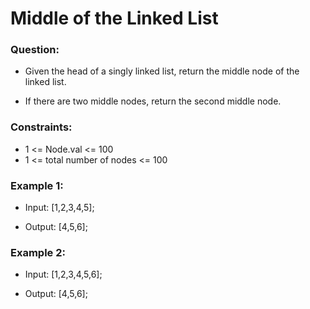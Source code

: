 # Middle of the Linked List 

### Question:

- Given the head of a singly linked list, return the middle node of the linked list. 

- If there are two middle nodes, return the second middle node. 

### Constraints:
- 1 <= Node.val <= 100
- 1 <= total number of nodes <= 100

### Example 1: 

- Input: [1,2,3,4,5]; 

- Output: [4,5,6]; 

### Example 2: 

- Input: [1,2,3,4,5,6]; 

- Output: [4,5,6];
